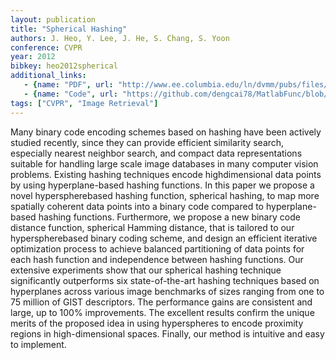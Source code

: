 ```yaml
---
layout: publication
title: "Spherical Hashing"
authors: J. Heo, Y. Lee, J. He, S. Chang, S. Yoon
conference: CVPR
year: 2012
bibkey: heo2012spherical
additional_links:
   - {name: "PDF", url: "http://www.ee.columbia.edu/ln/dvmm/pubs/files/Spherical_Hashing.pdf"}
   - {name: "Code", url: "https://github.com/dengcai78/MatlabFunc/blob/master/ANNS/Hashing/Unsupervised/SphericalHashing.m"}
tags: ["CVPR", "Image Retrieval"]
---
```

Many binary code encoding schemes based on hashing
have been actively studied recently, since they can provide
efficient similarity search, especially nearest neighbor
search, and compact data representations suitable for handling
large scale image databases in many computer vision
problems. Existing hashing techniques encode highdimensional
data points by using hyperplane-based hashing
functions. In this paper we propose a novel hyperspherebased
hashing function, spherical hashing, to map more
spatially coherent data points into a binary code compared
to hyperplane-based hashing functions. Furthermore, we
propose a new binary code distance function, spherical
Hamming distance, that is tailored to our hyperspherebased
binary coding scheme, and design an efficient iterative
optimization process to achieve balanced partitioning
of data points for each hash function and independence between
hashing functions. Our extensive experiments show
that our spherical hashing technique significantly outperforms
six state-of-the-art hashing techniques based on hyperplanes
across various image benchmarks of sizes ranging
from one to 75 million of GIST descriptors. The performance
gains are consistent and large, up to 100% improvements.
The excellent results confirm the unique merits of
the proposed idea in using hyperspheres to encode proximity
regions in high-dimensional spaces. Finally, our method
is intuitive and easy to implement.
